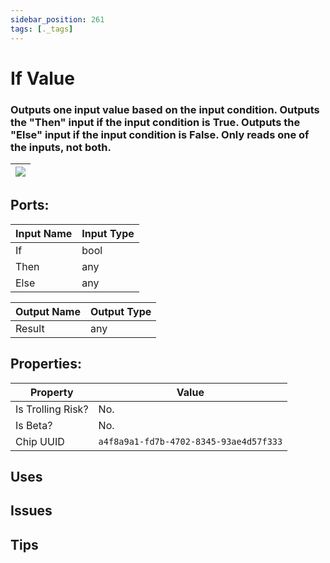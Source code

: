 ```yaml
---
sidebar_position: 261
tags: [._tags]
---
```


# If Value


### Outputs one input value based on the input condition. Outputs the "Then" input if the input condition is True. Outputs the "Else" input if the input condition is False. Only reads one of the inputs, not both.

| ![](https://images-ext-2.discordapp.net/external/MPmIaQzlEPmgGWlgi-WxBBXt0Bjv_zWPkg1y1f_sy3s/https/www.recroomcircuits.com/image/circuit/absolute-value?width=206&height=108) |
|-----|

## Ports:

| Input Name | Input Type |
|-----------|-----------|
| If | bool |
| Then | any |
| Else | any |

| Output Name | Output Type |
|-----------|-----------|
| Result | any |

## Properties:

| Property  | Value |
|-------------------|-----------|
| Is Trolling Risk? | No. |
| Is Beta? | No. |
| Chip UUID | `a4f8a9a1-fd7b-4702-8345-93ae4d57f333` |

## Uses

## Issues

## Tips